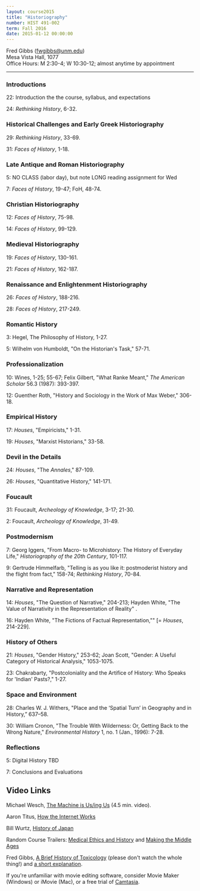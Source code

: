 ```yaml
---
layout: course2015 
title: "Historiography"
number: HIST 491-002
term: Fall 2016
date: 2015-01-12 00:00:00
---
```


Fred Gibbs \([fwgibbs@unm.edu](mailto:fwgibbs@unm.edu)\)    
Mesa Vista Hall, 1077    
Office Hours: M 2:30-4; W 10:30-12; almost anytime by appointment    

-----

### Introductions
22: Introduction the the course, syllabus, and expectations

24: _Rethinking History_, 6-32.  


### Historical Challenges and Early Greek Historiography
29: _Rethinking History_, 33-69.  

31: _Faces of History_, 1-18.  


### Late Antique and Roman Historiography
5: NO CLASS (labor day), but note LONG reading assignment for Wed

7: _Faces of History_, 19-47; FoH, 48-74.  


### Christian Historiography
12: _Faces of History_, 75-98.  

14: _Faces of History_, 99-129.  


### Medieval Historiography
19: _Faces of History_, 130-161.   

21: _Faces of History_, 162-187.  


### Renaissance and Enlightenment Historiography
26: _Faces of History_, 188-216.  

28: _Faces of History_, 217-249.  


### Romantic History
3: Hegel, The Philosophy of History, 1-27. 

5: Wilhelm von Humboldt, "On the Historian's Task," 57-71.  

 
### Professionalization 
10: Wines, 1-25; 55-67; Felix Gilbert, "What Ranke Meant," *The American Scholar* 56.3 (1987): 393-397.

12: Guenther Roth, "History and Sociology in the Work of Max Weber," 306-18.


### Empirical History
17: _Houses_, "Empiricists," 1-31. 

19: _Houses_, "Marxist Historians," 33-58.


### Devil in the Details
24: _Houses_, "The _Annales_," 87-109.

26: _Houses_, "Quantitative History," 141-171.


### Foucault
31: Foucault, _Archeology of Knowledge_, 3-17; 21-30. 

2: Foucault, _Archeology of Knowledge_, 31-49. 


### Postmodernism
7: Georg Iggers, "From Macro- to Microhistory: The History of Everyday Life," _Historiography of the 20th Century_, 101-117.

9: Gertrude Himmelfarb, "Telling is as you like it: postmoderist history and the flight from fact," 158-74; _Rethinking History_, 70-84.


### Narrative and Representation
14: _Houses_, "The Question of Narrative," 204-213; Hayden White, "The Value of Narrativity in the Representation of Reality" .

16: Hayden White, "The Fictions of Factual Representation,"" [= _Houses_, 214-229]. 


### History of Others
21: _Houses_, "Gender History," 253-62; Joan Scott, "Gender: A Useful Category of Historical Analysis," 1053-1075. 

23: Chakrabarty, "Postcoloniality and the Artifice of History: Who Speaks for 'Indian' Pasts?," 1-27.  


### Space and Environment
28: Charles W. J. Withers, "Place and the ‘Spatial Turn’ in Geography and in History,” 637–58.  

30: William Cronon, "The Trouble With Wilderness: Or, Getting Back to the Wrong Nature," _Environmental History_ 1, no. 1 (Jan., 1996): 7-28.


### Reflections
5: Digital History TBD

7: Conclusions and Evaluations 


## Video Links
Michael Wesch, [The Machine is Us/ing Us](http://www.youtube.com/watch?v=NLlGopyXT_g) (4.5 min. video).

Aaron Titus, [How the Internet Works](https://www.youtube.com/watch?v=7_LPdttKXPc&feature=youtu.be)

Bill Wurtz, [History of Japan](https://www.youtube.com/watch?v=Mh5LY4Mz15o)

Random Course Trailers: [Medical Ethics and History](https://www.youtube.com/watch?v=nPbis0Hggsg) and [Making the Middle Ages](https://www.youtube.com/watch?v=YlDNzE0xJ1w)

Fred Gibbs, [A Brief History of Toxicology](https://vimeo.com/94459223) (please don't watch the whole thing!) and [a short explanation](http://fredgibbs.net/tutorials/post/slideshow-voice-over/).


If you're unfamiliar with movie editing software, consider Movie Maker (Windows) or iMovie (Mac), or a free trial of [Camtasia](http://www.techsmith.com/camtasia.html). 